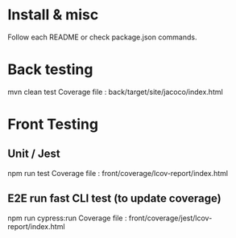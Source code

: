 # Install & misc
Follow each README or check package.json commands.

# Back testing
mvn clean test
Coverage file : back/target/site/jacoco/index.html

# Front Testing
## Unit / Jest
npm run test
Coverage file : front/coverage/lcov-report/index.html

## E2E run fast CLI test (to update coverage)
npm run cypress:run
Coverage file : front/coverage/jest/lcov-report/index.html
